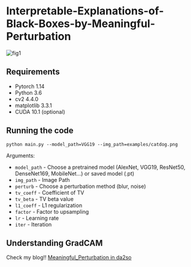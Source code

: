 # Interpretable-Explanations-of-Black-Boxes-by-Meaningful-Perturbation

![fig1](./assets/fig.pnh)


## Requirements

- Pytorch 1.14 
- Python 3.6
- cv2 4.4.0
- matplotlib 3.3.1
- CUDA 10.1 (optional)


## Running the code

```shell
python main.py --model_path=VGG19 --img_path=examples/catdog.png
```

Arguments:

- `model_path` - Choose a pretrained model (AlexNet, VGG19, ResNet50, DenseNet169, MobileNet...) or saved model (.pt) 
- `img_path` - Image Path
- `perturb` - Choose a perturbation method (blur, noise)
- `tv_coeff` - Coefficient of TV
- `tv_beta` - TV beta value
- `l1_coeff` - L1 regularization
- `factor` - Factor to upsampling
- `lr` - Learning rate
- `iter` - Iteration


## Understanding GradCAM

Check my blog!!
[Meaningful_Perturbation in da2so](https://da2so.github.io/2020-08-11-Meaningful_Perturbation/)